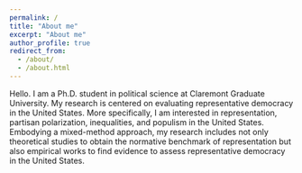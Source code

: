 ```yaml
---
permalink: /
title: "About me"
excerpt: "About me"
author_profile: true
redirect_from: 
  - /about/
  - /about.html
---
```


Hello. I am a Ph.D. student in political science at Claremont Graduate University. My research is centered on evaluating representative democracy in the United States. More specifically, I am interested in representation, partisan polarization, inequalities, and populism in the United States. Embodying a mixed-method approach, my research includes not only theoretical studies to obtain the normative benchmark of representation but also empirical works to find evidence to assess representative democracy in the United States.
